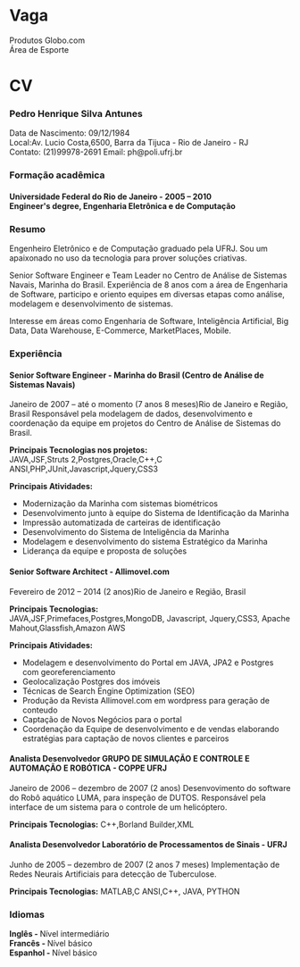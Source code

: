 Vaga
====

Produtos Globo.com
<br/>
Área de Esporte

CV
==
<h3>Pedro Henrique Silva Antunes</h3>
Data de Nascimento: 09/12/1984<br/>
Local:Av. Lucio Costa,6500, Barra da Tijuca - Rio de Janeiro - RJ<br/>
Contato: (21)99978-2691  Email: ph@poli.ufrj.br

<h3>Formação acadêmica</h3>
<h4>Universidade Federal do Rio de Janeiro - 2005 – 2010<br/>
Engineer's degree, Engenharia Eletrônica e de Computação</h4>

<h3>Resumo</h3>
Engenheiro Eletrônico e de Computação graduado pela UFRJ. Sou um apaixonado no uso da tecnologia para prover soluções criativas.
<br/>

Senior Software Engineer e Team Leader no Centro de Análise de Sistemas Navais, Marinha do Brasil.
Experiência de 8 anos com a área de Engenharia de Software, participo e oriento equipes em diversas etapas como análise, modelagem e desenvolvimento de sistemas.
<br/>

Interesse em áreas como Engenharia de Software, Inteligência Artificial, Big Data, Data Warehouse, E-Commerce, MarketPlaces, Mobile.

<h3>Experiência</h3>
<h4>Senior Software Engineer - Marinha do Brasil (Centro de Análise de Sistemas Navais)</h4>
Janeiro de 2007 – até o momento (7 anos 8 meses)Rio de Janeiro e Região, Brasil
Responsável pela modelagem de dados, desenvolvimento e coordenação da equipe em projetos do Centro de Análise de Sistemas do Brasil.

<b>Principais Tecnologias nos projetos:</b><br/>
JAVA,JSF,Struts 2,Postgres,Oracle,C++,C ANSI,PHP,JUnit,Javascript,Jquery,CSS3

<b>Principais Atividades:</b>
<ul>
<li>Modernização da Marinha com sistemas biométricos</li>
<li>Desenvolvimento junto à equipe do Sistema de Identificação da Marinha</li>
<li>Impressão automatizada de carteiras de identificação</li>
<li>Desenvolvimento do Sistema de Inteligência da Marinha</li>
<li>Modelagem e desenvolvimento do sistema Estratégico da Marinha</li>
<li>Liderança da equipe e proposta de soluções</li>
</ul>

<h4>Senior Software Architect - Allimovel.com</h4>
Fevereiro de 2012 – 2014 (2 anos)Rio de Janeiro e Região, Brasil

<b>Principais Tecnologias:</b><br/>
JAVA,JSF,Primefaces,Postgres,MongoDB, Javascript, Jquery,CSS3, Apache Mahout,Glassfish,Amazon AWS

<b>Principais Atividades:</b>
<ul>
<li>Modelagem e desenvolvimento do Portal em JAVA, JPA2 e Postgres com georeferenciamento</li>
<li>Geolocalização Postgres dos imóveis</li>
<li>Técnicas de Search Engine Optimization (SEO)</li>
<li>Produção da Revista Allimovel.com em wordpress para geração de conteudo</li>
<li>Captação de Novos Negócios para o portal</li>
<li>Coordenação da Equipe de desenvolvimento e de vendas elaborando estratégias para captação de novos clientes e parceiros</li>
</ul>

<h4>Analista Desenvolvedor
GRUPO DE SIMULAÇÃO E CONTROLE E AUTOMAÇÃO E ROBÓTICA - COPPE UFRJ</h4>
Janeiro de 2006 – dezembro de 2007 (2 anos)
Desenvovimento do software do Robô aquático LUMA, para inspeção de
DUTOS. Responsável pela interface de um sistema para o controle de um helicóptero.

<b>Principais Tecnologias:</b>
C++,Borland Builder,XML

<h4>Analista Desenvolvedor
Laboratório de Processamentos de Sinais - UFRJ</h4>
Junho de 2005 – dezembro de 2007 (2 anos 7 meses)
Implementação de Redes Neurais Artificiais para detecção de Tuberculose.

<b>Principais Tecnologias:</b>
MATLAB,C ANSI,C++, JAVA, PYTHON

<h3>Idiomas</h3>
<b>Inglês - </b>Nível intermediário<br/>
<b>Francês - </b>Nível básico<br/>
<b>Espanhol - </b> Nível básico<br/>

 
